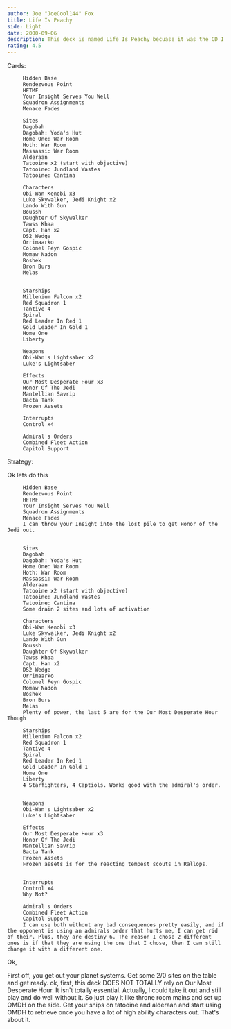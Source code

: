 ```yaml
---
author: Joe "JoeCool144" Fox
title: Life Is Peachy
side: Light
date: 2000-09-06
description: This deck is named Life Is Peachy becuase it was the CD I was listening to when I redid my deck, Our Most Desperate Hour.
rating: 4.5
---
```

Cards: 


		 Hidden Base
		 Rendezvous Point
		 HFTMF
		 Your Insight Serves You Well
		 Squadron Assignments
		 Menace Fades

		 Sites
		 Dagobah
		 Dagobah: Yoda's Hut
		 Home One: War Room
		 Hoth: War Room
		 Massassi: War Room
		 Alderaan
		 Tatooine x2 (start with objective)
		 Tatooine: Jundland Wastes
		 Tatooine: Cantina

		 Characters
		 Obi-Wan Kenobi x3
		 Luke Skywalker, Jedi Knight x2
		 Lando With Gun
		 Boussh
		 Daughter Of Skywalker
		 Tawss Khaa
		 Capt. Han x2
		 DS2 Wedge
		 Orrimaarko
		 Colonel Feyn Gospic
		 Momaw Nadon
		 Boshek
		 Bron Burs
		 Melas


		 Starships
		 Millenium Falcon x2
		 Red Squadron 1
		 Tantive 4
		 Spiral
		 Red Leader In Red 1
		 Gold Leader In Gold 1
		 Home One
		 Liberty

		 Weapons
		 Obi-Wan's Lightsaber x2
		 Luke's Lightsaber

		 Effects
		 Our Most Desperate Hour x3
		 Honor Of The Jedi
		 Mantellian Savrip
		 Bacta Tank
		 Frozen Assets

		 Interrupts
		 Control x4

		 Admiral's Orders
		 Combined Fleet Action
		 Capitol Support 

Strategy: 

Ok lets do this


		 Hidden Base
		 Rendezvous Point
		 HFTMF
		 Your Insight Serves You Well
		 Squadron Assignments
		 Menace Fades
		 I can throw your Insight into the lost pile to get Honor of the Jedi out.


		 Sites
		 Dagobah
		 Dagobah: Yoda's Hut
		 Home One: War Room
		 Hoth: War Room
		 Massassi: War Room
		 Alderaan
		 Tatooine x2 (start with objective)
		 Tatooine: Jundland Wastes
		 Tatooine: Cantina
		 Some drain 2 sites and lots of activation

		 Characters
		 Obi-Wan Kenobi x3
		 Luke Skywalker, Jedi Knight x2
		 Lando With Gun
		 Boussh
		 Daughter Of Skywalker
		 Tawss Khaa
		 Capt. Han x2
		 DS2 Wedge
		 Orrimaarko
		 Colonel Feyn Gospic
		 Momaw Nadon
		 Boshek
		 Bron Burs
		 Melas
		 Plenty of power, the last 5 are for the Our Most Desperate Hour Though

		 Starships
		 Millenium Falcon x2
		 Red Squadron 1
		 Tantive 4
		 Spiral
		 Red Leader In Red 1
		 Gold Leader In Gold 1
		 Home One
		 Liberty
		 4 Starfighters, 4 Captiols. Works good with the admiral's order.


		 Weapons
		 Obi-Wan's Lightsaber x2
		 Luke's Lightsaber

		 Effects
		 Our Most Desperate Hour x3
		 Honor Of The Jedi
		 Mantellian Savrip
		 Bacta Tank
		 Frozen Assets
		 Frozen assets is for the reacting tempest scouts in Rallops.


		 Interrupts
		 Control x4
		 Why Not?

		 Admiral's Orders
		 Combined Fleet Action
		 Capitol Support
		 I can use both without any bad consequences pretty easily, and if the opponent is using an admirals order that hurts me, I can get rid of their. Plus, they are destiny 6. The reason I chose 2 different ones is if that they are using the one that I chose, then I can still change it with a different one.

Ok,


First off, you get out your planet systems. Get some 2/0 sites on the table and get ready. ok, first, this deck DOES NOT TOTALLY rely on Our Most Desperate Hour. It isn't totally essential. Actually, I could take it out and still play and do well without it. So just play it like throne room mains and set up OMDH on the side. Get your ships on tatooine and alderaan and start using OMDH to retrieve once you have a lot of high ability characters out. That's about it.